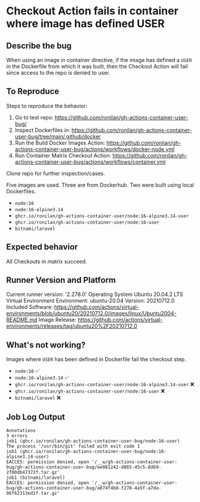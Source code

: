 # Checkout Action fails in container where image has defined USER

## Describe the bug
When using an image in container directive, if the image has defined a `USER` in the Dockerfile from which it was built, then the Checkout Action will fail since access to the repo is denied to user.

## To Reproduce
Steps to reproduce the behavior:

1. Go to test repo: https://github.com/ronilan/gh-actions-container-user-bug/
2. Inspect Dockerfiles in: https://github.com/ronilan/gh-actions-container-user-bug/tree/main/.github/docker
3. Run the Build Docker Images Action: https://github.com/ronilan/gh-actions-container-user-bug/actions/workflows/docker-node.yml
4. Run Container Matrix Checkout Action: https://github.com/ronilan/gh-actions-container-user-bug/actions/workflows/container.yml

Clone repo for further inspection/cases.

Five images are used. Three are from Dockerhub. Two were built using local Dockerfiles.
* `node:16`
* `node:16-alpine3.14`
* `ghcr.io/ronilan/gh-actions-container-user/node:16-alpine3.14-user`
* `ghcr.io/ronilan/gh-actions-container-user/node:16-user`
* `bitnami/laravel`

## Expected behavior
All Checkouts in matrix succeed.

## Runner Version and Platform
Current runner version: '2.278.0'
Operating System
  Ubuntu
  20.04.2
  LTS
Virtual Environment
  Environment: ubuntu-20.04
  Version: 20210712.0
  Included Software: https://github.com/actions/virtual-environments/blob/ubuntu20/20210712.0/images/linux/Ubuntu2004-README.md
  Image Release: https://github.com/actions/virtual-environments/releases/tag/ubuntu20%2F20210712.0

## What's not working?
Images where `USER` has been defined in Dockerfile fail the checkout step.
* `node:16` ✅
* `node:16-alpine3.14` ✅
* `ghcr.io/ronilan/gh-actions-container-user/node:16-alpine3.14-user` ❌
* `ghcr.io/ronilan/gh-actions-container-user/node:16-user` ❌
* `bitnami/laravel` ❌

## Job Log Output
```
Annotations
3 errors
job1 (ghcr.io/ronilan/gh-actions-container-user-bug/node:16-user)
The process '/usr/bin/git' failed with exit code 1
job1 (ghcr.io/ronilan/gh-actions-container-user-bug/node:16-alpine3.14-user)
EACCES: permission denied, open '/__w/gh-actions-container-user-bug/gh-actions-container-user-bug/ee081242-d865-45c5-8d69-2f00db47372f.tar.gz'
job1 (bitnami/laravel)
EACCES: permission denied, open '/__w/gh-actions-container-user-bug/gh-actions-container-user-bug/a074f4b8-f278-4a5f-a7da-96f62313ed1f.tar.gz'
```

